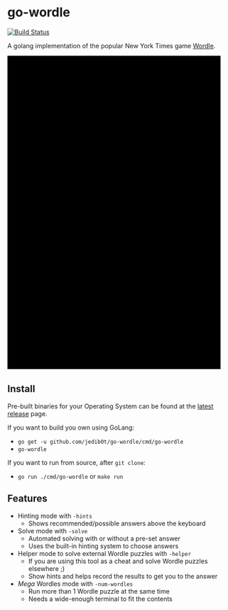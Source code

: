 # go-wordle

[![Build Status](https://github.com/jedib0t/go-wordle/workflows/CI/badge.svg?branch=main)](https://github.com/jedib0t/go-wordle/actions?query=workflow%3ACI+event%3Apush+branch%3Amain)

A golang implementation of the popular New York Times
game [Wordle](https://www.nytimes.com/games/wordle/index.html).

<img src="go-wordle.gif"/>

## Install

Pre-built binaries for your Operating System can be found at
the [latest release](https://github.com/jedib0t/go-wordle/releases/latest)
page.

If you want to build you own using GoLang:

* `go get -u github.com/jedib0t/go-wordle/cmd/go-wordle`
* `go-wordle`

If you want to run from source, after `git clone`:

* `go run ./cmd/go-wordle` or `make run`

## Features

* Hinting mode with `-hints`
    * Shows recommended/possible answers above the keyboard
* Solve mode with `-solve`
    * Automated solving with or without a pre-set answer
    * Uses the built-in hinting system to choose answers
* Helper mode to solve external Wordle puzzles with `-helper`
    * If you are using this tool as a cheat and solve Wordle puzzles elsewhere ;)
    * Show hints and helps record the results to get you to the answer
* _Mega_ Wordles mode with `-num-wordles`
    * Run more than 1 Wordle puzzle at the same time
    * Needs a wide-enough terminal to fit the contents
